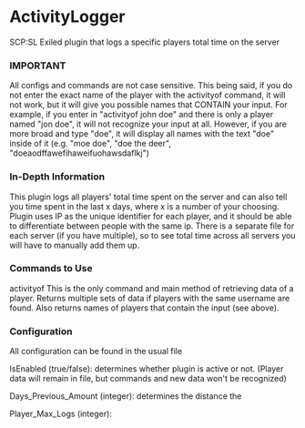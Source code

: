 # ActivityLogger
SCP:SL Exiled plugin that logs a specific players total time on the server
### IMPORTANT
All configs and commands are not case sensitive. This being said, if you do not enter the exact name of the player with the activityof command, it will not work, but it will give you possible names that CONTAIN your input. For example, if you enter in "activityof john doe" and there is only a player named "jon doe", it will not recognize your input at all. However, if you are more broad and type "doe", it will display all names with the text "doe" inside of it (e.g. "moe doe", "doe the deer", "doeaodffawefihaweifuohawsdaflkj")
### In-Depth Information
This plugin logs all players' total time spent on the server and can also tell you time spent in the last x days, where x is a number of your choosing.
Plugin uses IP as the unique identifier for each player, and it should be able to differentiate between people with the same ip.
There is a separate file for each server (if you have multiple), so to see total time across all servers you will have to manually add them up.
### Commands to Use
activityof <player> 
This is the only command and main method of retrieving data of a player. Returns multiple sets of data if players with the same username are found. Also returns names of players that contain the input (see above).
### Configuration
All configuration can be found in the usual file

IsEnabled (true/false): determines whether plugin is active or not. (Player data will remain in file, but commands and new data won't be recognized)

Days_Previous_Amount (integer): determines the distance the 

Player_Max_Logs (integer):
